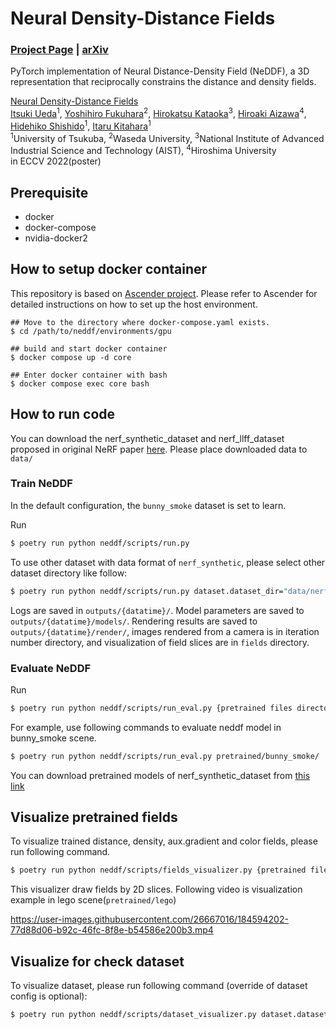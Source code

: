 # Neural Density-Distance Fields

### [Project Page](https://ueda0319.github.io/neddf/) | [arXiv](https://arxiv.org/abs/2207.14455)

PyTorch implementation of Neural Distance-Density Field (NeDDF), a 3D representation that reciprocally constrains the distance and density fields.

[Neural Density-Distance Fields](http://tancik.com/nerf)  
[Itsuki Ueda](https://sites.google.com/image.iit.tsukuba.ac.jp/itsukiueda)<sup>1</sup>,
[Yoshihiro Fukuhara](https://gatheluck.net)<sup>2</sup>,
[Hirokatsu Kataoka](http://hirokatsukataoka.net)<sup>3</sup>,
[Hiroaki Aizawa](https://aizawan.github.io)<sup>4</sup>,
[Hidehiko Shishido](https://sites.google.com/image.iit.tsukuba.ac.jp/shishido)<sup>1</sup>,
[Itaru Kitahara](https://sites.google.com/image.iit.tsukuba.ac.jp/kitahara)<sup>1</sup> <br>
<sup>1</sup>University of Tsukuba, <sup>2</sup>Waseda University, <sup>3</sup>National Institute of Advanced Industrial Science and Technology (AIST), <sup>4</sup>Hiroshima University
<br>
in ECCV 2022(poster)

## Prerequisite

- docker
- docker-compose
- nvidia-docker2

## How to setup docker container

This repository is based on [Ascender project](https://github.com/cvpaperchallenge/Ascender).
Please refer to Ascender for detailed instructions on how to set up the host environment.

```
## Move to the directory where docker-compose.yaml exists.
$ cd /path/to/neddf/environments/gpu

## build and start docker container
$ docker compose up -d core

## Enter docker container with bash
$ docker compose exec core bash
```

## How to run code
You can download the nerf_synthetic_dataset and nerf_llff_dataset proposed in original NeRF paper [here](https://drive.google.com/drive/folders/128yBriW1IG_3NJ5Rp7APSTZsJqdJdfc1).
Please place downloaded data to `data/`

### Train NeDDF

In the default configuration, the `bunny_smoke` dataset is set to learn.

Run
```bash
$ poetry run python neddf/scripts/run.py
```

To use other dataset with data format of `nerf_synthetic`, please select other dataset directory like follow:
```bash
$ poetry run python neddf/scripts/run.py dataset.dataset_dir="data/nerf_synthetic/drums/"
```

Logs are saved in `outputs/{datatime}/`.
Model parameters are saved to `outputs/{datatime}/models/`.
Rendering results are saved to `outputs/{datatime}/render/`, images rendered from a camera is in iteration number directory, and visualization of field slices are in `fields` directory.

### Evaluate NeDDF

Run
```bash
$ poetry run python neddf/scripts/run_eval.py {pretrained files directory}
```

For example, use following commands to evaluate neddf model in bunny_smoke scene.
```bash
$ poetry run python neddf/scripts/run_eval.py pretrained/bunny_smoke/
```

You can download pretrained models of nerf_synthetic_dataset from [this link](https://drive.google.com/file/d/1YJnky8bye0WU-_yZbC0DCiF0rm-36s57/view?usp=sharing)

## Visualize pretrained fields
To visualize trained distance, density, aux.gradient and color fields, please run following command.
```bash
$ poetry run python neddf/scripts/fields_visualizer.py {pretrained files directory}
```
This visualizer draw fields by 2D slices. Following video is visualization example in lego scene(`pretrained/lego`)


https://user-images.githubusercontent.com/26667016/184594202-77d88d06-b92c-46fc-8f8e-b54586e200b3.mp4



## Visualize for check dataset
To visualize dataset, please run following command (override of dataset config is optional):
```bash
$ poetry run python neddf/scripts/dataset_visualizer.py dataset.dataset_dir=data/bunny_smoke/
```
